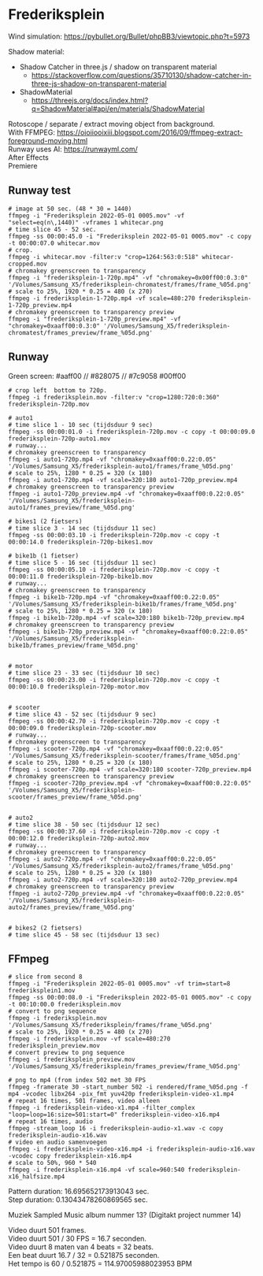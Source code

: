 # Frederiksplein

Wind simulation: https://pybullet.org/Bullet/phpBB3/viewtopic.php?t=5973

Shadow material:

* Shadow Catcher in three.js / shadow on transparent material
  * https://stackoverflow.com/questions/35710130/shadow-catcher-in-three-js-shadow-on-transparent-material
* ShadowMaterial
  * https://threejs.org/docs/index.html?q=ShadowMaterial#api/en/materials/ShadowMaterial

Rotoscope / separate / extract moving object from background.<br />
With FFMPEG: https://oioiiooixiii.blogspot.com/2016/09/ffmpeg-extract-foreground-moving.html<br />
Runway uses AI: https://runwayml.com/<br />
After Effects<br />
Premiere<br />

## Runway test

```
# image at 50 sec. (48 * 30 = 1440)
ffmpeg -i "Frederiksplein 2022-05-01 0005.mov" -vf "select=eq(n\,1440)" -vframes 1 whitecar.png
# time slice 45 - 52 sec.
ffmpeg -ss 00:00:45.0 -i "Frederiksplein 2022-05-01 0005.mov" -c copy -t 00:00:07.0 whitecar.mov
# crop.
ffmpeg -i whitecar.mov -filter:v "crop=1264:563:0:518" whitecar-cropped.mov
# chromakey greenscreen to transparency
ffmpeg -i "frederiksplein-1-720p.mp4" -vf "chromakey=0x00ff00:0.3:0" '/Volumes/Samsung_X5/frederiksplein-chromatest/frames/frame_%05d.png'
# scale to 25%, 1920 * 0.25 = 480 (x 270)
ffmpeg -i frederiksplein-1-720p.mp4 -vf scale=480:270 frederiksplein-1-720p_preview.mp4
# chromakey greenscreen to transparency preview
ffmpeg -i "frederiksplein-1-720p_preview.mp4" -vf "chromakey=0xaaff00:0.3:0" '/Volumes/Samsung_X5/frederiksplein-chromatest/frames_preview/frame_%05d.png'
```

## Runway

Green screen: #aaff00 // #828075 // #7c9058 #00ff00

```
# crop left  bottom to 720p.
ffmpeg -i frederiksplein.mov -filter:v "crop=1280:720:0:360" frederiksplein-720p.mov

# auto1
# time slice 1 - 10 sec (tijdsduur 9 sec)
ffmpeg -ss 00:00:01.0 -i frederiksplein-720p.mov -c copy -t 00:00:09.0 frederiksplein-720p-auto1.mov
# runway...
# chromakey greenscreen to transparency
ffmpeg -i auto1-720p.mp4 -vf "chromakey=0xaaff00:0.22:0.05" '/Volumes/Samsung_X5/frederiksplein-auto1/frames/frame_%05d.png'
# scale to 25%, 1280 * 0.25 = 320 (x 180)
ffmpeg -i auto1-720p.mp4 -vf scale=320:180 auto1-720p_preview.mp4
# chromakey greenscreen to transparency preview
ffmpeg -i auto1-720p_preview.mp4 -vf "chromakey=0xaaff00:0.22:0.05" '/Volumes/Samsung_X5/frederiksplein-auto1/frames_preview/frame_%05d.png'

# bikes1 (2 fietsers)
# time slice 3 - 14 sec (tijdsduur 11 sec)
ffmpeg -ss 00:00:03.10 -i frederiksplein-720p.mov -c copy -t 00:00:14.0 frederiksplein-720p-bikes1.mov

# bike1b (1 fietser)
# time slice 5 - 16 sec (tijdsduur 11 sec)
ffmpeg -ss 00:00:05.10 -i frederiksplein-720p.mov -c copy -t 00:00:11.0 frederiksplein-720p-bike1b.mov
# runway...
# chromakey greenscreen to transparency
ffmpeg -i bike1b-720p.mp4 -vf "chromakey=0xaaff00:0.22:0.05" '/Volumes/Samsung_X5/frederiksplein-bike1b/frames/frame_%05d.png'
# scale to 25%, 1280 * 0.25 = 320 (x 180)
ffmpeg -i bike1b-720p.mp4 -vf scale=320:180 bike1b-720p_preview.mp4
# chromakey greenscreen to transparency preview
ffmpeg -i bike1b-720p_preview.mp4 -vf "chromakey=0xaaff00:0.22:0.05" '/Volumes/Samsung_X5/frederiksplein-bike1b/frames_preview/frame_%05d.png'


# motor
# time slice 23 - 33 sec (tijdsduur 10 sec)
ffmpeg -ss 00:00:23.00 -i frederiksplein-720p.mov -c copy -t 00:00:10.0 frederiksplein-720p-motor.mov


# scooter
# time slice 43 - 52 sec (tijdsduur 9 sec)
ffmpeg -ss 00:00:42.70 -i frederiksplein-720p.mov -c copy -t 00:00:09.0 frederiksplein-720p-scooter.mov
# runway...
# chromakey greenscreen to transparency
ffmpeg -i scooter-720p.mp4 -vf "chromakey=0xaaff00:0.22:0.05" '/Volumes/Samsung_X5/frederiksplein-scooter/frames/frame_%05d.png'
# scale to 25%, 1280 * 0.25 = 320 (x 180)
ffmpeg -i scooter-720p.mp4 -vf scale=320:180 scooter-720p_preview.mp4
# chromakey greenscreen to transparency preview
ffmpeg -i scooter-720p_preview.mp4 -vf "chromakey=0xaaff00:0.22:0.05" '/Volumes/Samsung_X5/frederiksplein-scooter/frames_preview/frame_%05d.png'


# auto2
# time slice 38 - 50 sec (tijdsduur 12 sec)
ffmpeg -ss 00:00:37.60 -i frederiksplein-720p.mov -c copy -t 00:00:12.0 frederiksplein-720p-auto2.mov
# runway...
# chromakey greenscreen to transparency
ffmpeg -i auto2-720p.mp4 -vf "chromakey=0xaaff00:0.22:0.05" '/Volumes/Samsung_X5/frederiksplein-auto2/frames/frame_%05d.png'
# scale to 25%, 1280 * 0.25 = 320 (x 180)
ffmpeg -i auto2-720p.mp4 -vf scale=320:180 auto2-720p_preview.mp4
# chromakey greenscreen to transparency preview
ffmpeg -i auto2-720p_preview.mp4 -vf "chromakey=0xaaff00:0.22:0.05" '/Volumes/Samsung_X5/frederiksplein-auto2/frames_preview/frame_%05d.png'


# bikes2 (2 fietsers)
# time slice 45 - 58 sec (tijdsduur 13 sec)
```

## FFmpeg

```
# slice from second 8
ffmpeg -i "Frederiksplein 2022-05-01 0005.mov" -vf trim=start=8 frederiksplein1.mov
ffmpeg -ss 00:00:08.0 -i "Frederiksplein 2022-05-01 0005.mov" -c copy -t 00:10:00.0 frederiksplein.mov
# convert to png sequence
ffmpeg -i frederiksplein.mov '/Volumes/Samsung_X5/frederiksplein/frames/frame_%05d.png'
# scale to 25%, 1920 * 0.25 = 480 (x 270)
ffmpeg -i frederiksplein.mov -vf scale=480:270 frederiksplein_preview.mov
# convert preview to png sequence
ffmpeg -i frederiksplein_preview.mov '/Volumes/Samsung_X5/frederiksplein/frames_preview/frame_%05d.png'

# png to mp4 (from index 502 met 30 FPS
ffmpeg -framerate 30 -start_number 502 -i rendered/frame_%05d.png -f mp4 -vcodec libx264 -pix_fmt yuv420p frederiksplein-video-x1.mp4
# repeat 16 times, 501 frames, video alleen
ffmpeg -i frederiksplein-video-x1.mp4 -filter_complex "loop=loop=16:size=501:start=0" frederiksplein-video-x16.mp4
# repeat 16 times, audio
ffmpeg -stream_loop 16 -i frederiksplein-audio-x1.wav -c copy frederiksplein-audio-x16.wav
# video en audio samenvoegen
ffmpeg -i frederiksplein-video-x16.mp4 -i frederiksplein-audio-x16.wav -vcodec copy frederiksplein-x16.mp4
# scale to 50%, 960 * 540
ffmpeg -i frederiksplein-x16.mp4 -vf scale=960:540 frederiksplein-x16_halfsize.mp4
```

Pattern duration: 16.695652173913043 sec.<br>
Step duration: 0.13043478260869565 sec.<br>

Muziek Sampled Music album nummer 13? (Digitakt project nummer 14)

Video duurt 501 frames.<br>
Video duurt 501 / 30 FPS = 16.7 seconden.<br>
Video duurt 8 maten van 4 beats = 32 beats.<br>
Een beat duurt 16.7 / 32 = 0.521875 seconden.<br>
Het tempo is 60 / 0.521875 = 114.97005988023953 BPM<br>
